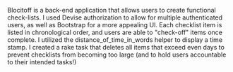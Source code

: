 Blocitoff is a back-end application that allows users to create functional check-lists. I used Devise authorization to allow for multiple authenticated users, as well as Bootstrap for a more appealing UI. Each checklist item is listed in chronological order, and users are able to "check-off" items once complete. I utilized the distance_of_time_in_words helper to display a time stamp. I created a rake task that deletes all items that exceed even days to prevent checklists from becoming too large (and to hold users accountable to their intended tasks!)
